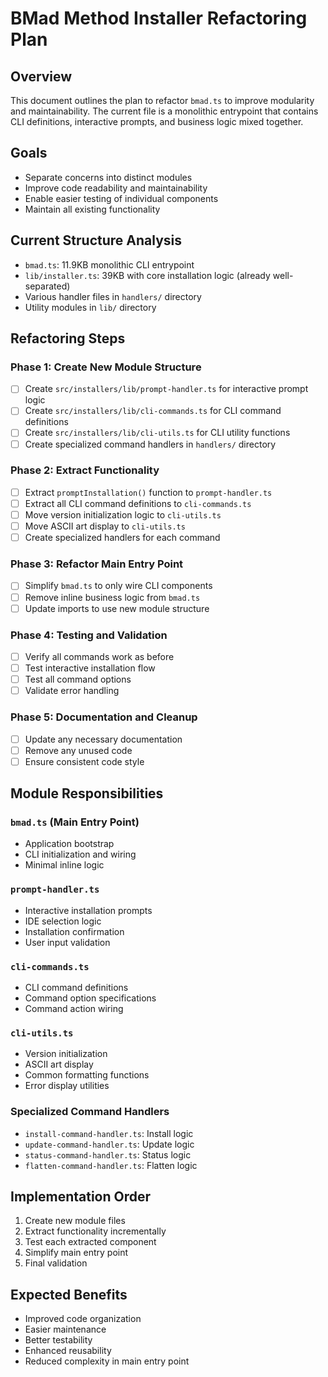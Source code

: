 # BMad Method Installer Refactoring Plan

## Overview
This document outlines the plan to refactor `bmad.ts` to improve modularity and maintainability. The current file is a monolithic entrypoint that contains CLI definitions, interactive prompts, and business logic mixed together.

## Goals
- Separate concerns into distinct modules
- Improve code readability and maintainability
- Enable easier testing of individual components
- Maintain all existing functionality

## Current Structure Analysis
- `bmad.ts`: 11.9KB monolithic CLI entrypoint
- `lib/installer.ts`: 39KB with core installation logic (already well-separated)
- Various handler files in `handlers/` directory
- Utility modules in `lib/` directory

## Refactoring Steps

### Phase 1: Create New Module Structure

- [ ] Create `src/installers/lib/prompt-handler.ts` for interactive prompt logic
- [ ] Create `src/installers/lib/cli-commands.ts` for CLI command definitions
- [ ] Create `src/installers/lib/cli-utils.ts` for CLI utility functions
- [ ] Create specialized command handlers in `handlers/` directory

### Phase 2: Extract Functionality

- [ ] Extract `promptInstallation()` function to `prompt-handler.ts`
- [ ] Extract all CLI command definitions to `cli-commands.ts`
- [ ] Move version initialization logic to `cli-utils.ts`
- [ ] Move ASCII art display to `cli-utils.ts`
- [ ] Create specialized handlers for each command

### Phase 3: Refactor Main Entry Point

- [ ] Simplify `bmad.ts` to only wire CLI components
- [ ] Remove inline business logic from `bmad.ts`
- [ ] Update imports to use new module structure

### Phase 4: Testing and Validation

- [ ] Verify all commands work as before
- [ ] Test interactive installation flow
- [ ] Test all command options
- [ ] Validate error handling

### Phase 5: Documentation and Cleanup

- [ ] Update any necessary documentation
- [ ] Remove any unused code
- [ ] Ensure consistent code style

## Module Responsibilities

### `bmad.ts` (Main Entry Point)
- Application bootstrap
- CLI initialization and wiring
- Minimal inline logic

### `prompt-handler.ts`
- Interactive installation prompts
- IDE selection logic
- Installation confirmation
- User input validation

### `cli-commands.ts`
- CLI command definitions
- Command option specifications
- Command action wiring

### `cli-utils.ts`
- Version initialization
- ASCII art display
- Common formatting functions
- Error display utilities

### Specialized Command Handlers
- `install-command-handler.ts`: Install logic
- `update-command-handler.ts`: Update logic
- `status-command-handler.ts`: Status logic
- `flatten-command-handler.ts`: Flatten logic

## Implementation Order
1. Create new module files
2. Extract functionality incrementally
3. Test each extracted component
4. Simplify main entry point
5. Final validation

## Expected Benefits
- Improved code organization
- Easier maintenance
- Better testability
- Enhanced reusability
- Reduced complexity in main entry point
